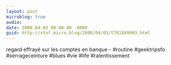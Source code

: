 ```yaml
---
layout: post
microblog: true
audio: 
date: 2008-04-03 00:00:00 -0000
guid: http://xtof.micro.blog/2008/04/03/t781849903.html
---
```

regard effrayé sur les comptes en banque  - #routine #geektripsfo #serrageceinture #blues #vie #life #ralentissement
